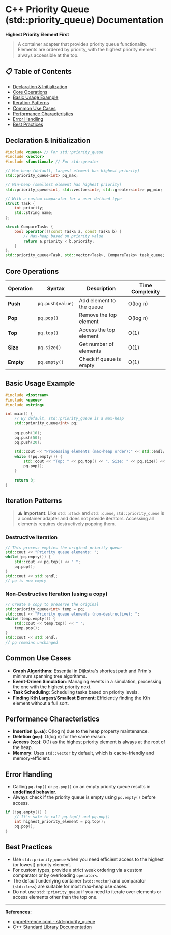 # C++ Priority Queue (std::priority_queue) Documentation

**Highest Priority Element First**

> A container adapter that provides priority queue functionality. Elements are ordered by priority, with the highest priority element always accessible at the top.

## 📋 Table of Contents
- [Declaration & Initialization](#declaration--initialization)
- [Core Operations](#core-operations)
- [Basic Usage Example](#basic-usage-example)
- [Iteration Patterns](#iteration-patterns)
- [Common Use Cases](#common-use-cases)
- [Performance Characteristics](#performance-characteristics)
- [Error Handling](#error-handling)
- [Best Practices](#best-practices)

## Declaration & Initialization
```cpp
#include <queue> // For std::priority_queue
#include <vector>
#include <functional> // For std::greater

// Max-heap (default, largest element has highest priority)
std::priority_queue<int> pq_max;

// Min-heap (smallest element has highest priority)
std::priority_queue<int, std::vector<int>, std::greater<int>> pq_min;

// With a custom comparator for a user-defined type
struct Task {
    int priority;
    std::string name;
};

struct CompareTasks {
    bool operator()(const Task& a, const Task& b) {
        // Max-heap based on priority value
        return a.priority < b.priority;
    }
};
std::priority_queue<Task, std::vector<Task>, CompareTasks> task_queue;
```

## Core Operations

| Operation | Syntax | Description | Time Complexity |
|-----------|--------|-------------|-----------------|
| **Push** | `pq.push(value)` | Add element to the queue | O(log n) |
| **Pop** | `pq.pop()` | Remove the top element | O(log n) |
| **Top** | `pq.top()` | Access the top element | O(1) |
| **Size** | `pq.size()` | Get number of elements | O(1) |
| **Empty** | `pq.empty()` | Check if queue is empty | O(1) |

## Basic Usage Example
```cpp
#include <iostream>
#include <queue>
#include <string>

int main() {
    // By default, std::priority_queue is a max-heap
    std::priority_queue<int> pq;
    
    pq.push(10);
    pq.push(50);
    pq.push(20);
    
    std::cout << "Processing elements (max-heap order):" << std::endl;
    while (!pq.empty()) {
        std::cout << "Top: " << pq.top() << ", Size: " << pq.size() << std::endl;
        pq.pop();
    }
    
    return 0;
}
```

## Iteration Patterns

> ⚠️ **Important:** Like `std::stack` and `std::queue`, `std::priority_queue` is a container adapter and does not provide iterators. Accessing all elements requires destructively popping them.

### Destructive Iteration
```cpp
// This process empties the original priority queue
std::cout << "Priority queue elements: ";
while(!pq.empty()) {
    std::cout << pq.top() << " ";
    pq.pop();
}
std::cout << std::endl;
// pq is now empty
```

### Non-Destructive Iteration (using a copy)
```cpp
// Create a copy to preserve the original
std::priority_queue<int> temp = pq;
std::cout << "Priority queue elements (non-destructive): ";
while(!temp.empty()) {
    std::cout << temp.top() << " ";
    temp.pop();
}
std::cout << std::endl;
// pq remains unchanged
```

## Common Use Cases

- **Graph Algorithms**: Essential in Dijkstra's shortest path and Prim's minimum spanning tree algorithms.
- **Event-Driven Simulation**: Managing events in a simulation, processing the one with the highest priority next.
- **Task Scheduling**: Scheduling tasks based on priority levels.
- **Finding Kth Largest/Smallest Element**: Efficiently finding the Kth element without a full sort.

## Performance Characteristics

- **Insertion (`push`)**: O(log n) due to the heap property maintenance.
- **Deletion (`pop`)**: O(log n) for the same reason.
- **Access (`top`)**: O(1) as the highest priority element is always at the root of the heap.
- **Memory**: Uses `std::vector` by default, which is cache-friendly and memory-efficient.

## Error Handling

- Calling `pq.top()` or `pq.pop()` on an empty priority queue results in **undefined behavior**.
- Always check if the priority queue is empty using `pq.empty()` before access.
```cpp
if (!pq.empty()) {
    // It's safe to call pq.top() and pq.pop()
    int highest_priority_element = pq.top();
    pq.pop();
}
```

## Best Practices

- Use `std::priority_queue` when you need efficient access to the highest (or lowest) priority element.
- For custom types, provide a strict weak ordering via a custom comparator or by overloading `operator<`.
- The default underlying container (`std::vector`) and comparator (`std::less`) are suitable for most max-heap use cases.
- Do not use `std::priority_queue` if you need to iterate over elements or access elements other than the top one.

---

**References:**
- [cppreference.com - std::priority_queue](https://en.cppreference.com/w/cpp/container/priority_queue)
- [C++ Standard Library Documentation](https://docs.microsoft.com/en-us/cpp/standard-library/)
